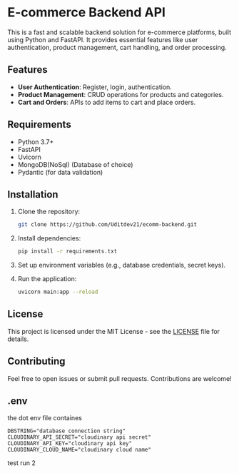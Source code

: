 # E-commerce Backend API

This is a fast and scalable backend solution for e-commerce platforms, built using Python and FastAPI. It provides essential features like user authentication, product management, cart handling, and order processing.

## Features

- **User Authentication**: Register, login,  authentication.
- **Product Management**: CRUD operations for products and categories.
- **Cart and Orders**: APIs to add items to cart and place orders.

## Requirements

- Python 3.7+
- FastAPI
- Uvicorn
- MongoDB(NoSql) (Database of choice)
- Pydantic (for data validation)

## Installation

1. Clone the repository:
    ```bash
    git clone https://github.com/Uditdev21/ecomm-backend.git
    ```
2. Install dependencies:
    ```bash
    pip install -r requirements.txt
    ```

3. Set up environment variables (e.g., database credentials, secret keys).

4. Run the application:
    ```bash
    uvicorn main:app --reload
    ```


## License

This project is licensed under the MIT License - see the [LICENSE](LICENSE) file for details.

## Contributing

Feel free to open issues or submit pull requests. Contributions are welcome!

## .env

the dot env file containes
```
DBSTRING="database connection string"
CLOUDINARY_API_SECRET="cloudinary api secret"
CLOUDINARY_API_KEY="cloudinary api key"
CLOUDINARY_CLOUD_NAME="cloudinary cloud name"
```
test run
2